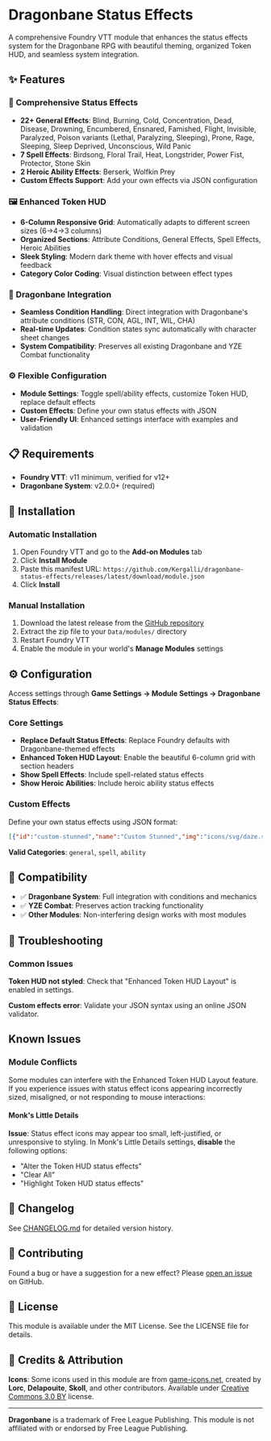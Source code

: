# Dragonbane Status Effects

A comprehensive Foundry VTT module that enhances the status effects system for the Dragonbane RPG with beautiful theming, organized Token HUD, and seamless system integration.

## ✨ Features

### 🎨 Comprehensive Status Effects
- **22+ General Effects**: Blind, Burning, Cold, Concentration, Dead, Disease, Drowning, Encumbered, Ensnared, Famished, Flight, Invisible, Paralyzed, Poison variants (Lethal, Paralyzing, Sleeping), Prone, Rage, Sleeping, Sleep Deprived, Unconscious, Wild Panic
- **7 Spell Effects**: Birdsong, Floral Trail, Heat, Longstrider, Power Fist, Protector, Stone Skin  
- **2 Heroic Ability Effects**: Berserk, Wolfkin Prey
- **Custom Effects Support**: Add your own effects via JSON configuration

### 🖼️ Enhanced Token HUD
- **6-Column Responsive Grid**: Automatically adapts to different screen sizes (6→4→3 columns)
- **Organized Sections**: Attribute Conditions, General Effects, Spell Effects, Heroic Abilities
- **Sleek Styling**: Modern dark theme with hover effects and visual feedback
- **Category Color Coding**: Visual distinction between effect types

### 🐉 Dragonbane Integration
- **Seamless Condition Handling**: Direct integration with Dragonbane's attribute conditions (STR, CON, AGL, INT, WIL, CHA)
- **Real-time Updates**: Condition states sync automatically with character sheet changes
- **System Compatibility**: Preserves all existing Dragonbane and YZE Combat functionality

### ⚙️ Flexible Configuration
- **Module Settings**: Toggle spell/ability effects, customize Token HUD, replace default effects
- **Custom Effects**: Define your own status effects with JSON
- **User-Friendly UI**: Enhanced settings interface with examples and validation

## 📋 Requirements

- **Foundry VTT**: v11 minimum, verified for v12+
- **Dragonbane System**: v2.0.0+ (required)

## 🚀 Installation

### Automatic Installation
1. Open Foundry VTT and go to the **Add-on Modules** tab
2. Click **Install Module**
3. Paste this manifest URL: `https://github.com/Kergalli/dragonbane-status-effects/releases/latest/download/module.json`
4. Click **Install**

### Manual Installation
1. Download the latest release from the [GitHub repository](https://github.com/Kergalli/dragonbane-status-effects)
2. Extract the zip file to your `Data/modules/` directory
3. Restart Foundry VTT
4. Enable the module in your world's **Manage Modules** settings

## ⚙️ Configuration

Access settings through **Game Settings → Module Settings → Dragonbane Status Effects**:

### Core Settings
- **Replace Default Status Effects**: Replace Foundry defaults with Dragonbane-themed effects
- **Enhanced Token HUD Layout**: Enable the beautiful 6-column grid with section headers
- **Show Spell Effects**: Include spell-related status effects
- **Show Heroic Abilities**: Include heroic ability status effects

### Custom Effects
Define your own status effects using JSON format:

```json
[{"id":"custom-stunned","name":"Custom Stunned","img":"icons/svg/daze.svg","category":"general"},{"id":"magic-shield","name":"Magic Shield","img":"icons/svg/shield.svg","category":"spell"}]
```

**Valid Categories**: `general`, `spell`, `ability`

## 🤝 Compatibility

- ✅ **Dragonbane System**: Full integration with conditions and mechanics
- ✅ **YZE Combat**: Preserves action tracking functionality  
- ✅ **Other Modules**: Non-interfering design works with most modules

## 🐛 Troubleshooting

### Common Issues

**Token HUD not styled**: Check that "Enhanced Token HUD Layout" is enabled in settings.

**Custom effects error**: Validate your JSON syntax using an online JSON validator.

## Known Issues

### Module Conflicts

Some modules can interfere with the Enhanced Token HUD Layout feature. If you experience issues with status effect icons appearing incorrectly sized, misaligned, or not responding to mouse interactions:

#### **Monk's Little Details**
**Issue**: Status effect icons may appear too small, left-justified, or unresponsive to styling. In Monk's Little Details settings, **disable** the following options:
- "Alter the Token HUD status effects"  
- "Clear All"
- "Highlight Token HUD status effects"

## 📝 Changelog

See [CHANGELOG.md](CHANGELOG.md) for detailed version history.

## 🤝 Contributing

Found a bug or have a suggestion for a new effect? Please [open an issue](https://github.com/Kergalli/dragonbane-status-effects/issues) on GitHub.

## 📄 License

This module is available under the MIT License. See the LICENSE file for details.

## 🎨 Credits & Attribution

**Icons**: Some icons used in this module are from [game-icons.net](https://game-icons.net), created by **Lorc**, **Delapouite**, **Skoll**, and other contributors. Available under [Creative Commons 3.0 BY](https://creativecommons.org/licenses/by/3.0/) license.

---

**Dragonbane** is a trademark of Free League Publishing. This module is not affiliated with or endorsed by Free League Publishing.